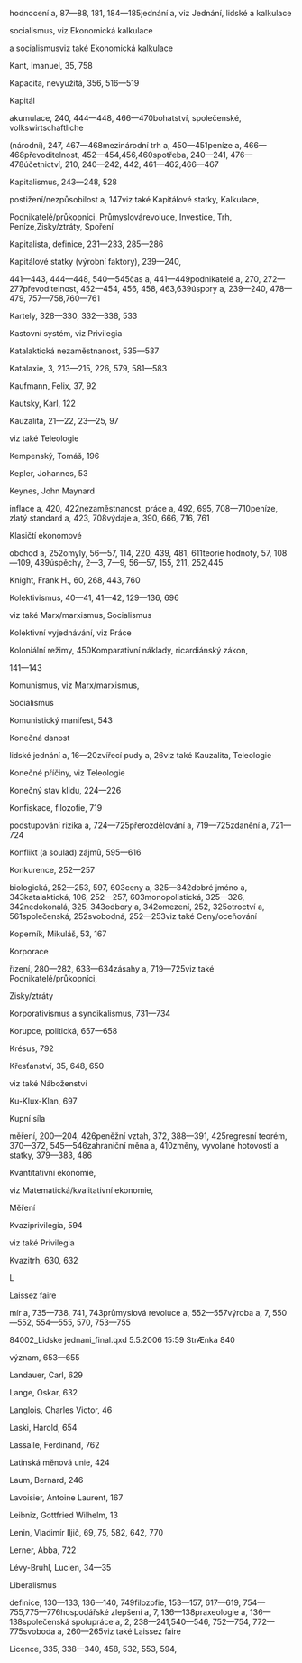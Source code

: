 hodnocení a, 87—88, 181, 184—185jednání a, viz Jednání, lidské a kalkulace

socialismus, viz Ekonomická kalkulace

a socialismusviz také Ekonomická kalkulace

Kant, Imanuel, 35, 758

Kapacita, nevyužitá, 356, 516—519

Kapitál

akumulace, 240, 444—448, 466—470bohatství, společenské, volkswirtschaftliche

(národní), 247, 467—468mezinárodní trh a, 450—451peníze a, 466—468převoditelnost, 452—454,456,460spotřeba, 240—241, 476—478účetnictví, 210, 240—242, 442, 461—462,466—467

Kapitalismus, 243—248, 528

postižení/nezpůsobilost a, 147viz také Kapitálové statky, Kalkulace,

Podnikatelé/průkopníci, Průmyslovárevoluce, Investice, Trh, Peníze,Zisky/ztráty, Spoření

Kapitalista, definice, 231—233, 285—286

Kapitálové statky (výrobní faktory), 239—240,

441—443, 444—448, 540—545čas a, 441—449podnikatelé a, 270, 272—277převoditelnost, 452—454, 456, 458, 463,639úspory a, 239—240, 478—479, 757—758,760—761

Kartely, 328—330, 332—338, 533

Kastovní systém, viz Privilegia

Katalaktická nezaměstnanost, 535—537

Katalaxie, 3, 213—215, 226, 579, 581—583

Kaufmann, Felix, 37, 92

Kautsky, Karl, 122

Kauzalita, 21—22, 23—25, 97

viz také Teleologie

Kempenský, Tomáš, 196

Kepler, Johannes, 53

Keynes, John Maynard

inflace a, 420, 422nezaměstnanost, práce a, 492, 695, 708—710peníze, zlatý standard a, 423, 708výdaje a, 390, 666, 716, 761

Klasičtí ekonomové

obchod a, 252omyly, 56—57, 114, 220, 439, 481, 611teorie hodnoty, 57, 108—109, 439úspěchy, 2—3, 7—9, 56—57, 155, 211, 252,445

Knight, Frank H., 60, 268, 443, 760

Kolektivismus, 40—41, 41—42, 129—136, 696

viz také Marx/marxismus, Socialismus

Kolektivní vyjednávání, viz Práce

Koloniální režimy, 450Komparativní náklady, ricardiánský zákon,

141—143

Komunismus, viz Marx/marxismus,

Socialismus

Komunistický manifest, 543

Konečná danost

lidské jednání a, 16—20zvířecí pudy a, 26viz také Kauzalita, Teleologie

Konečné příčiny, viz Teleologie

Konečný stav klidu, 224—226

Konfiskace, filozofie, 719

podstupování rizika a, 724—725přerozdělování a, 719—725zdanění a, 721—724

Konflikt (a soulad) zájmů, 595—616

Konkurence, 252—257

biologická, 252—253, 597, 603ceny a, 325—342dobré jméno a, 343katalaktická, 106, 252—257, 603monopolistická, 325—326, 342nedokonalá, 325, 343odbory a, 342omezení, 252, 325otroctví a, 561společenská, 252svobodná, 252—253viz také Ceny/oceňování

Koperník, Mikuláš, 53, 167

Korporace

řízení, 280—282, 633—634zásahy a, 719—725viz také Podnikatelé/průkopníci,

Zisky/ztráty

Korporativismus a syndikalismus, 731—734

Korupce, politická, 657—658

Krésus, 792

Křesťanství, 35, 648, 650

viz také Náboženství

Ku-Klux-Klan, 697

Kupní síla

měření, 200—204, 426peněžní vztah, 372, 388—391, 425regresní teorém, 370—372, 545—546zahraniční měna a, 410změny, vyvolané hotovostí a statky, 379—383, 486

Kvantitativní ekonomie,

viz Matematická/kvalitativní ekonomie,

Měření

Kvaziprivilegia, 594

viz také Privilegia

Kvazitrh, 630, 632

L

Laissez faire

mír a, 735—738, 741, 743průmyslová revoluce a, 552—557výroba a, 7, 550—552, 554—555, 570, 753—755

84002_Lidske jednani_final.qxd 5.5.2006 15:59 StrÆnka 840

význam, 653—655

Landauer, Carl, 629

Lange, Oskar, 632

Langlois, Charles Victor, 46

Laski, Harold, 654

Lassalle, Ferdinand, 762

Latinská měnová unie, 424

Laum, Bernard, 246

Lavoisier, Antoine Laurent, 167

Leibniz, Gottfried Wilhelm, 13

Lenin, Vladimír Iljič, 69, 75, 582, 642, 770

Lerner, Abba, 722

Lévy-Bruhl, Lucien, 34—35

Liberalismus

definice, 130—133, 136—140, 749filozofie, 153—157, 617—619, 754—755,775—776hospodářské zlepšení a, 7, 136—138praxeologie a, 136—138společenská spolupráce a, 2, 238—241,540—546, 752—754, 772—775svoboda a, 260—265viz také Laissez faire

Licence, 335, 338—340, 458, 532, 553, 594,

